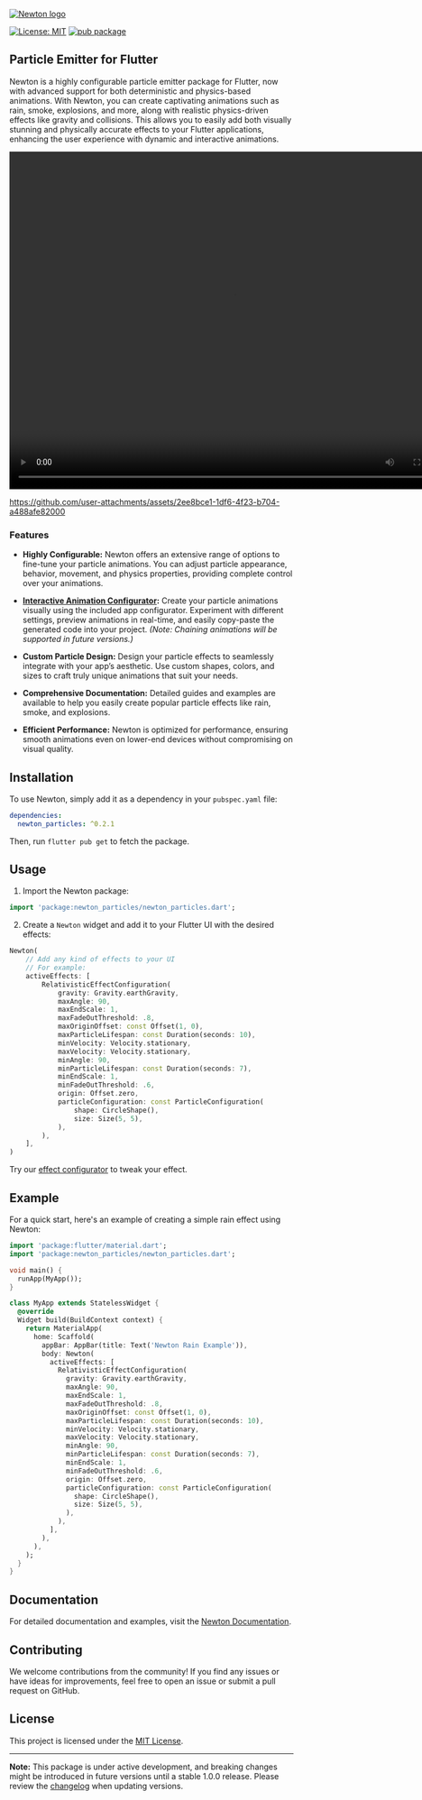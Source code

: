 
<picture>
    <source srcset="https://raw.github.com/tguerin/newton/main/graphics/newton-dark.png" media="(prefers-color-scheme: dark)">
    <img
        src=""
        alt=""
      />
</picture>

[![Newton logo](https://raw.github.com/tguerin/newton/main/graphics/newton-light.png#gh-light-mode-only)](https://github.com/tguerin/newton/blob/main/graphics/newton-light.png#gh-light-mode-only)

<a href="https://opensource.org/licenses/MIT"><img src="https://img.shields.io/badge/license-MIT-purple.svg" alt="License: MIT"></a>
[![pub package](https://img.shields.io/pub/v/newton_particles.svg)](https://pub.dev/packages/newton_particles)

## Particle Emitter for Flutter

Newton is a highly configurable particle emitter package for Flutter, now with advanced support for both deterministic and physics-based animations. With Newton, you can create captivating animations such as rain, smoke, explosions, and more, along with realistic physics-driven effects like gravity and collisions. This allows you to easily add both visually stunning and physically accurate effects to your Flutter applications, enhancing the user experience with dynamic and interactive animations.

<video width="795" height="599" controls>
  <source src="https://github.com/user-attachments/assets/2ee8bce1-1df6-4f23-b704-a488afe82000" type="video/mp4">
</video>

https://github.com/user-attachments/assets/2ee8bce1-1df6-4f23-b704-a488afe82000

### Features

- **Highly Configurable:** Newton offers an extensive range of options to fine-tune your particle animations. You can adjust particle appearance, behavior, movement, and physics properties, providing complete control over your animations.

- **[Interactive Animation Configurator](https://newton.7omtech.fr/docs/configurator):** Create your particle animations visually using the included app configurator. Experiment with different settings, preview animations in real-time, and easily copy-paste the generated code into your project. *(Note: Chaining animations will be supported in future versions.)*

- **Custom Particle Design:** Design your particle effects to seamlessly integrate with your app’s aesthetic. Use custom shapes, colors, and sizes to craft truly unique animations that suit your needs.

- **Comprehensive Documentation:** Detailed guides and examples are available to help you easily create popular particle effects like rain, smoke, and explosions.

- **Efficient Performance:** Newton is optimized for performance, ensuring smooth animations even on lower-end devices without compromising on visual quality.


## Installation

To use Newton, simply add it as a dependency in your `pubspec.yaml` file:

```yaml
dependencies:
  newton_particles: ^0.2.1
```

Then, run `flutter pub get` to fetch the package.

## Usage

1. Import the Newton package:

```dart
import 'package:newton_particles/newton_particles.dart';
```

2. Create a `Newton` widget and add it to your Flutter UI with the desired effects:

```dart
Newton(
    // Add any kind of effects to your UI
    // For example:
    activeEffects: [
        RelativisticEffectConfiguration(
            gravity: Gravity.earthGravity,
            maxAngle: 90,
            maxEndScale: 1,
            maxFadeOutThreshold: .8,
            maxOriginOffset: const Offset(1, 0),
            maxParticleLifespan: const Duration(seconds: 10),
            minVelocity: Velocity.stationary,
            maxVelocity: Velocity.stationary,
            minAngle: 90,
            minParticleLifespan: const Duration(seconds: 7),
            minEndScale: 1,
            minFadeOutThreshold: .6,
            origin: Offset.zero,
            particleConfiguration: const ParticleConfiguration(
                shape: CircleShape(),
                size: Size(5, 5),
            ),
        ),
    ],
)
```

Try our [effect configurator](https://newton.7omtech.fr/docs/configurator) to tweak your effect.

## Example

For a quick start, here's an example of creating a simple rain effect using Newton:

```dart
import 'package:flutter/material.dart';
import 'package:newton_particles/newton_particles.dart';

void main() {
  runApp(MyApp());
}

class MyApp extends StatelessWidget {
  @override
  Widget build(BuildContext context) {
    return MaterialApp(
      home: Scaffold(
        appBar: AppBar(title: Text('Newton Rain Example')),
        body: Newton(
          activeEffects: [
            RelativisticEffectConfiguration(
              gravity: Gravity.earthGravity,
              maxAngle: 90,
              maxEndScale: 1,
              maxFadeOutThreshold: .8,
              maxOriginOffset: const Offset(1, 0),
              maxParticleLifespan: const Duration(seconds: 10),
              minVelocity: Velocity.stationary,
              maxVelocity: Velocity.stationary,
              minAngle: 90,
              minParticleLifespan: const Duration(seconds: 7),
              minEndScale: 1,
              minFadeOutThreshold: .6,
              origin: Offset.zero,
              particleConfiguration: const ParticleConfiguration(
                shape: CircleShape(),
                size: Size(5, 5),
              ),
            ),
          ],
        ),
      ),
    );
  }
}
```

## Documentation

For detailed documentation and examples, visit the [Newton Documentation](https://newton.7omtech.fr).

## Contributing

We welcome contributions from the community! If you find any issues or have ideas for improvements, feel free to open an issue or submit a pull request on GitHub.

## License

This project is licensed under the [MIT License](https://github.com/tguerin/newton/blob/main/LICENSE).

---

**Note:** This package is under active development, and breaking changes might be introduced in future versions until a stable 1.0.0 release. Please review the [changelog](CHANGELOG.md) when updating versions.
